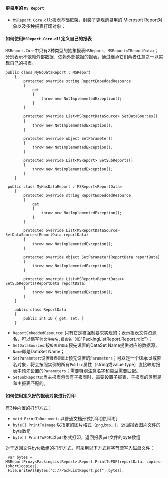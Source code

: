 #### 更易用的 `MS Report`
* `MSReport.Core.dll`:报表基础框架，封装了更规范易用的 Microsoft Report对象以及多种报表打印对象；



#### 如何使用`MSReport.Core.dll`定义自己的报表
`MSReport.Core`中只有2种类型的抽象报表`MSReport`、`MSReport<TReportData>`；分别表示不依赖外部数据、依赖外部数据的报表。通过继承它们两者任意之一以实现自己的报表。
```
public class MyNoDataReport : MSReport
    {
        protected override string ReportEmbeddedResource
        {
            get
            {
                throw new NotImplementedException();
            }
        }

        protected override List<MSReportDataSource> SetDataSources()
        {
            throw new NotImplementedException();
        }

        protected override object SetParameter()
        {
            throw new NotImplementedException();
        }

        protected override List<MSReport> SetSubReports()
        {
            throw new NotImplementedException();
        }
    }
```

```
 public class MyHasDataReport : MSReport<ReportData>
    {
        protected override string ReportEmbeddedResource
        {
            get
            {
                throw new NotImplementedException();
            }
        }

        protected override List<MSReportDataSource> SetDataSources(ReportData reportData)
        {
            throw new NotImplementedException();
        }

        protected override object SetParameter(ReportData reportData)
        {
            throw new NotImplementedException();
        }

        protected override List<MSReport<ReportData>> SetSubReports(ReportData reportData)
        {
            throw new NotImplementedException();
        }
    }

    public class ReportData
    {
        public int ID { get; set; }
    }
```
* `ReportEmbeddedResource`: 只有它是被强制要求实现的；表示报表文件资源名，可以缩写为`文件夹名.报表名`（如"PackingListReport.Report.rdlc"）；
* `SetDataSources`:按`报表界面上`预先设置的DataSet Name提供对应的数据源，`Name`即是DataSet Name；
* `SetParameter`:设置`报表界面上`预先设置的`Parameters`；可以是一个Object或匿名对象，将会按照实例的所有`Public`属性（string或value type）直接映射报表中预先设置的`Parameters`；需要特别注意名字和类型需要匹配。
* `SetSubReports`:当主报表包含有子报表时，需要设置子报表，子报表的类型是和主报表匹配的。

#### 如何使用定义好的报表对象进行打印
有3种内置的打印方式：
* `void PrintToDocument`: 以普通文档形式打印到打印机
* `byte[] PrintToImage`:以指定的图片格式（`png`,`bmp`...），返回报表图片文件的byte数组
* `byte[] PrintToPDF`:以`pdf`格式打印，返回报表`pdf`文件的byte数组

对于返回文件byte数组的打印方式，可采用以下方式将字节流写入磁盘文件：
```
 var bytes = MSReportProxy<PackingListReport>.Report.PrintToPDF(reportData, copies: (short)copies);
 File.WriteAllBytes("C://PackListReport.pdf", bytes);
```